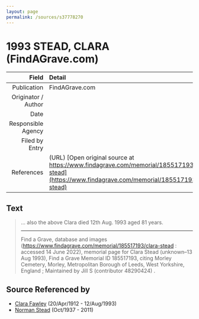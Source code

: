 ```yaml
---
layout: page
permalink: /sources/s37778270
---
```


# 1993 STEAD, CLARA (FindAGrave.com)

Field | Detail
---:|:---
Publication | FindAGrave.com
Originator / Author | 
Date | 
Responsible Agency | 
Filed by Entry | 
References | (URL) [Open original source at https://www.findagrave.com/memorial/185517193/clara-stead](https://www.findagrave.com/memorial/185517193/clara-stead)

## Text

> ... also the above Clara died 12th Aug. 1993 aged 81 years.
>
> ---
>
> Find a Grave, database and images (https://www.findagrave.com/memorial/185517193/clara-stead : accessed 14 June 2022), memorial page for Clara Stead (unknown–13 Aug 1993), Find a Grave Memorial ID 185517193, citing Morley Cemetery, Morley, Metropolitan Borough of Leeds, West Yorkshire, England ; Maintained by Jill S (contributor 48290424) .
>

## Source Referenced by

* [Clara Fawley](../people/@7539126@-clara-fawley-b1912-4-20-d1993-8-12.md) (20/Apr/1912 - 12/Aug/1993)
* [Norman Stead](../people/@69808462@-norman-stead-b1937-10-d2011.md) (Oct/1937 - 2011)
